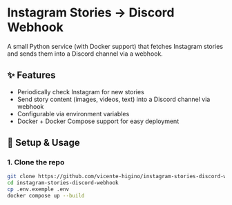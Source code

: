 # Instagram Stories → Discord Webhook

A small Python service (with Docker support) that fetches Instagram stories and sends them into a Discord channel via a webhook.

## ✨ Features

- Periodically check Instagram for new stories  
- Send story content (images, videos, text) into a Discord channel via webhook  
- Configurable via environment variables  
- Docker + Docker Compose support for easy deployment  

## 🚀 Setup & Usage

### 1. Clone the repo

```bash
git clone https://github.com/vicente-higino/instagram-stories-discord-webhook.git
cd instagram-stories-discord-webhook
cp .env.exemple .env
docker compose up --build
```
